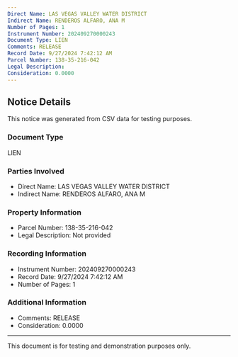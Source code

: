 ```yaml
---
Direct Name: LAS VEGAS VALLEY WATER DISTRICT
Indirect Name: RENDEROS ALFARO, ANA M
Number of Pages: 1
Instrument Number: 202409270000243
Document Type: LIEN
Comments: RELEASE
Record Date: 9/27/2024 7:42:12 AM
Parcel Number: 138-35-216-042
Legal Description: 
Consideration: 0.0000
---
```


## Notice Details

This notice was generated from CSV data for testing purposes.

### Document Type
LIEN

### Parties Involved
- Direct Name: LAS VEGAS VALLEY WATER DISTRICT
- Indirect Name: RENDEROS ALFARO, ANA M

### Property Information
- Parcel Number: 138-35-216-042
- Legal Description: Not provided

### Recording Information
- Instrument Number: 202409270000243
- Record Date: 9/27/2024 7:42:12 AM
- Number of Pages: 1

### Additional Information
- Comments: RELEASE
- Consideration: 0.0000

---

This document is for testing and demonstration purposes only.
